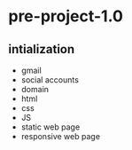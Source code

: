 # pre-project-1.0
## **intialization**
* gmail
* social accounts
* domain
* html
* css
* JS
* static web page
* responsive web page 
